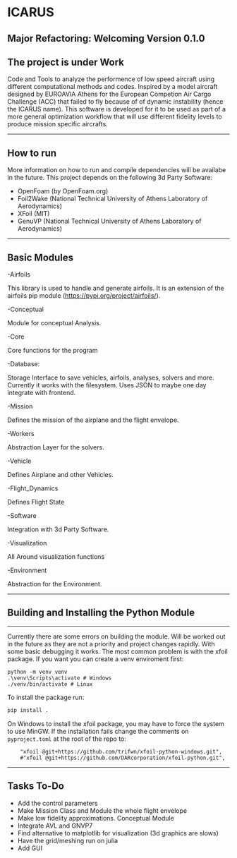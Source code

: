 # ICARUS

Major Refactoring: Welcoming Version 0.1.0
---

## The project is under Work

Code and Tools to analyze the performence of low speed aircraft using different computational methods and codes. Inspired by a model aircraft designed by EUROAVIA Athens for the European Competion Air Cargo Challenge (ACC) that failed to fly because of of dynamic instability (hence the ICARUS name). This software is developed for it to be used as part of a more general optimization workflow that will use different fidelity levels to produce mission specific aircrafts.

---

## How to run

More information on how to run and compile dependencies will be availabe in the future. This project depends on the following 3d Party Software:

- OpenFoam (by OpenFoam.org)
- Foil2Wake (National Technical University of Athens Laboratory of Aerodynamics)
- XFoil (MIT)
- GenuVP (National Technical University of Athens Laboratory of Aerodynamics)

---

## Basic Modules

-Airfoils

This library is used to handle and generate airfoils. It is an extension of the airfoils pip module (https://pypi.org/project/airfoils/).

-Conceptual

Module for conceptual Analysis.

-Core

Core functions for the program

-Database:

Storage Interface to save vehicles, airfoils, analyses, solvers and more. Currently it works with the filesystem. Uses JSON to maybe one day integrate with frontend.

-Mission

Defines the mission of the airplane and the flight envelope.

-Workers

Abstraction Layer for the solvers.

-Vehicle

Defines Airplane and other Vehicles.

-Flight_Dynamics

Defines Flight State 

-Software

Integration with 3d Party Software.

-Visualization

All Around visualization functions

-Environment

Abstraction for the Environment.

---

## Building and Installing the Python Module
-----------------------------------------
Currently there are some errors on building the module. Will be worked out in the future as they are not a priority and project changes rapidly. With some basic debugging it works. The most common problem is with the xfoil package.
If you want you can create a venv enviroment first:
```
python -m venv venv
.\venv\Scripts\activate # Windows
./venv/bin/activate # Linux
```

To install the package run:
```bash
pip install .
```

On Windows to install the xfoil package, you may have to force the system to use MinGW.
If the installation fails change the comments on  `pyproject.toml` at the root of the repo to:

```
    "xfoil @git+https://github.com/trifwn/xfoil-python-windows.git",
    #"xfoil @git+https://github.com/DARcorporation/xfoil-python.git",
```

---

## Tasks To-Do

- Add the control parameters
- Make Mission Class and Module the whole flight envelope
- Make low fidelity approximations. Conceptual Module
- Integrate AVL and GNVP7
- Find alternative to matplotlib for visualization (3d graphics are slows)
- Have the grid/meshing run on julia
- Add GUI
